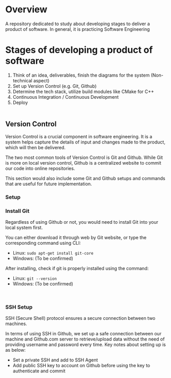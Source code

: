 # Overview
A repository dedicated to study about developing stages to deliver a product of software. In general, it is practicing Software Engineering <br>

# Stages of developing a product of software
1. Think of an idea, deliverables, finish the diagrams for the system (Non-technical aspect)
2. Set up Version Control (e.g. Git, Github)
3. Determine the tech stack, utilize build modules like CMake for C++
4. Continuous Integration / Continuous Development
5. Deploy
<br><br>
## Version Control
Version Control is a crucial component in software engineering. It is a system helps capture the details of input and changes made to the product, which will then be delivered. <br>

The two most common tools of Version Control is Git and Github. While Git is more on local version control, Github is a centralized website to commit our code into online repositories.<br>

This section would also include some Git and Github setups and commands that are useful for future implementation.<br>

### Setup
### Install Git<br>

Regardless of using Github or not, you would need to install Git into your local system first. <br>

You can either download it through web by Git website, or type the corresponding command using CLI:
- Linux: `sudo apt-get install git-core`
- Windows: (To be confirmed)

After installing, check if git is properly installed using the command:
- Linux: `git --version`
- Windows: (To be confirmed)
<br>

### SSH Setup

SSH (Secure Shell) protocol ensures a secure connection between two machines.<br>

In terms of using SSH in Github, we set up a safe connection between our machine and Github.com server to retrieve/upload data without the need of providing username and password every time. Key notes about setting up is as below:
- Set a private SSH and add to SSH Agent
- Add public SSH key to account on Github before using the key to authenticate and commit















